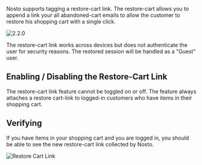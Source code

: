 Nosto supports tagging a restore-cart link. The restore-cart allows you to append a link your all abandoned-cart emails to allow the customer to restore his shopping cart with a single click.

![2.2.0](https://img.shields.io/badge/nosto-2.2.0-green.svg)

The restore-cart link works across devices but does not authenticate the user for security reasons. The restored session will be handled as a "Guest" user.

## Enabling / Disabling the Restore-Cart Link

The restore-cart link feature cannot be toggled on or off. The feature always attaches a restore cart-link to logged-in customers who have items in their shopping cart.

## Verifying

If you have items in your shopping cart and you are logged in, you should be able to see the new restore-cart link collected by Nosto.

![Restore Cart Link](https://user-images.githubusercontent.com/327432/32274914-e7843176-bf11-11e7-9505-bdae50a5aeb4.png)